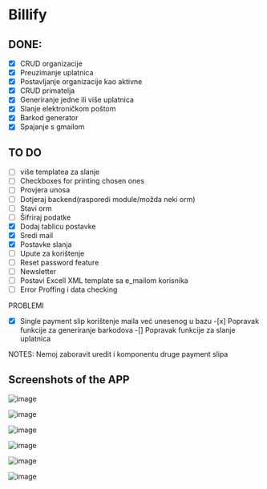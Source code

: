 # Billify

## DONE:

- [x] CRUD organizacije
- [x] Preuzimanje uplatnica
- [x] Postavljanje organizacije kao aktivne
- [x] CRUD primatelja
- [x] Generiranje jedne ili više uplatnica
- [x] Slanje elektroničkom poštom
- [x] Barkod generator
- [x] Spajanje s gmailom

## TO DO

- [ ] više templatea za slanje
- [ ] Checkboxes for printing chosen ones
- [ ] Provjera unosa
- [ ] Dotjeraj backend(rasporedi module/možda neki orm)
- [ ] Stavi orm
- [ ] Šifriraj podatke
- [x] Dodaj tablicu postavke
- [x] Sredi mail
- [x] Postavke slanja
- [ ] Upute za korištenje
- [ ] Reset password feature
- [ ] Newsletter
- [ ] Postavi Excell XML template sa e_mailom korisnika
- [ ] Error Proffing i data checking

PROBLEMI

-[x] Single payment slip korištenje maila već unesenog u bazu -[x] Popravak funkcije za generiranje barkodova
-[] Popravak funkcije za slanje uplatnica

NOTES: Nemoj zaboravit uredit i komponentu druge payment slipa

## Screenshots of the APP

![image](https://github.com/NevenDavidovic/Billify/assets/57957655/68487e47-910f-413e-9c5a-e6eb6e392d00)

![image](https://github.com/NevenDavidovic/Billify/assets/57957655/676901bf-6895-4a71-8f85-32dce078ebf5)

![image](https://github.com/NevenDavidovic/Billify/assets/57957655/bd682db5-25d4-4057-9de8-2e5bb5086a60)

![image](https://github.com/NevenDavidovic/Billify/assets/57957655/bc0c4105-3503-4a7a-b147-5f9f975c4062)

![image](https://github.com/NevenDavidovic/Billify/assets/57957655/f92252a1-73f6-4a26-8d45-83890f9461bd)

![image](https://github.com/NevenDavidovic/Billify/assets/57957655/aa71ca56-4072-401e-ad9d-ad34e2ed9a53)
